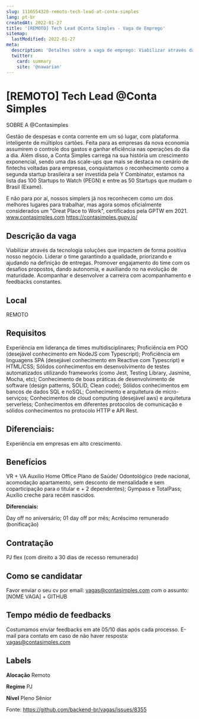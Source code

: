 ```yaml
---
slug: 1116554320-remoto-tech-lead-at-conta-simples
lang: pt-br
createdAt: 2022-01-27
title: '[REMOTO] Tech Lead @Conta Simples - Vaga de Emprego'
sitemap:
  lastModified: 2022-01-27
meta:
  description: 'Detalhes sobre a vaga de emprego: Viabilizar através da tecnologia soluções que impactem de forma positiva nosso negócio. Liderar o time garantindo a qualidade, priorizando e ajudando na definição de entregas. Promover engajamento do time com os desafios propostos, dando autonomia, e auxiliando no na evolução de maturidade. Acompanhar e desenvolver a carreira com acompanhamento e feedbacks constantes.'
  twitter:
    card: summary
    site: '@nawarian'
---
```


# [REMOTO] Tech Lead @Conta Simples

SOBRE A @Contasimples

Gestão de despesas e conta corrente em um só lugar, com plataforma inteligente de múltiplos cartões. Feita para as empresas da nova economia assumirem o controle dos gastos e ganhar eficiência nas operações do dia a dia.
Além disso, a Conta Simples carrega na sua história um crescimento exponencial, sendo uma das scale-ups que mais se destaca no cenário de fintechs voltadas para empresas, conquistamos o reconhecimento como a segunda startup brasileira a ser investida pela Y Combinator, estamos na lista das 100 Startups to Watch (PEGN) e entre as 50 Startups que mudam o Brasil (Exame).

E não para por aí, nossos simplers já nos reconhecem como um dos melhores lugares para trabalhar, mas agora somos oficialmente considerados um "Great Place to Work", certificados pela GPTW em 2021.
www.contasimples.com
https://contasimples.gupy.io/

## Descrição da vaga
Viabilizar através da tecnologia soluções que impactem de forma positiva nosso negócio. Liderar o time garantindo a qualidade, priorizando e ajudando na definição de entregas. Promover engajamento do time com os desafios propostos, dando autonomia, e auxiliando no na evolução de maturidade. Acompanhar e desenvolver a carreira com acompanhamento e feedbacks constantes.

## Local
REMOTO

## Requisitos
Experiência em liderança de times multidisciplinares;
Proficiência em POO (desejável conhecimento em NodeJS com Typescript);
Proficiência em linguagens SPA (desejável conhecimento em Reactive com Typescript) e HTML/CSS;
Sólidos conhecimentos em desenvolvimento de testes automatizados utilizando frameworks (como Jest, Testing Library, Jasmine, Mocha, etc);
Conhecimento de boas práticas de desenvolvimento de software (design patterns, SOLID, Clean code);
Sólidos conhecimentos em bancos de dados SQL e noSQL;
Conhecimento e arquitetura de micro-serviços;
Conhecimentos de cloud computing (desejável aws) e arquitetura serverless;
Conhecimentos em diferentes protocolos de comunicação e sólidos conhecimentos no protocolo HTTP e API Rest.

## Diferenciais:
Experiência em empresas em alto crescimento.

## Benefícios
VR + VA
Auxilio Home Office
Plano de Saúde/ Odontológico (rede nacional, acomodação apartamento, sem desconto de mensalidade e sem coparticipação para o titular e + 2 dependentes);
Gympass e TotalPass;
Auxílio creche para recém nascidos.

**Diferenciais:**

Day off no aniversário;
01 day off por mês;
Acréscimo remunerado (bonificação)

## Contratação
PJ flex (com direito a 30 dias de recesso remunerado)

## Como se candidatar
Favor enviar o seu cv por email: vagas@contasimples.com com o assunto: [NOME VAGA] + GITHUB

## Tempo médio de feedbacks
Costumamos enviar feedbacks em até 05/10 dias após cada processo.
E-mail para contato em caso de não haver resposta: vagas@contasimples.com

## Labels
**Alocação**
Remoto

**Regime**
PJ

**Nível**
Pleno
Sênior


Fonte: https://github.com/backend-br/vagas/issues/8355